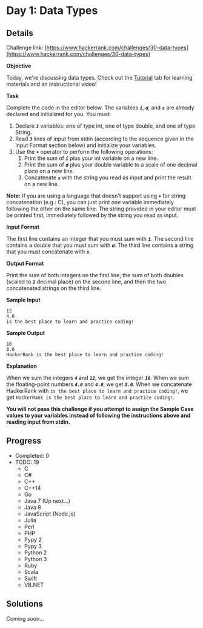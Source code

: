 # Day 1: Data Types

## Details

Challenge link: [https://www.hackerrank.com/challenges/30-data-types](https://www.hackerrank.com/challenges/30-data-types)

**Objective**

Today, we're discussing data types. Check out the [Tutorial](https://www.hackerrank.com/challenges/30-data-types/tutorial) tab for learning materials and an instructional video!

**Task**

Complete the code in the editor below. The variables ***`i`***, ***`d`***, and ***`s`*** are already declared and initialized for you. You must:

1. Declare ***`3`*** variables: one of type int, one of type double, and one of type String.
1. Read ***`3`*** lines of input from stdin (according to the sequence given in the Input Format section below) and initialize your  variables.
1. Use the ***`+`*** operator to perform the following operations:
    1. Print the sum of ***`i`*** plus your int variable on a new line.
    1. Print the sum of ***`d`*** plus your double variable to a scale of one decimal place on a new line.
    1. Concatenate ***`s`*** with the string you read as input and print the result on a new line.

**Note:** If you are using a language that doesn't support using ***`+`*** for string concatenation (e.g.: C), you can just print one variable immediately following the other on the same line. The string provided in your editor must be printed first, immediately followed by the string you read as input.

**Input Format**

The first line contains an integer that you must sum with ***`i`***.
The second line contains a double that you must sum with ***`d`***.
The third line contains a string that you must concatenate with ***`s`***.

**Output Format**

Print the sum of both integers on the first line, the sum of both doubles (scaled to ***`1`*** decimal place) on the second line, and then the two concatenated strings on the third line.

**Sample Input**

```plaintext
12
4.0
is the best place to learn and practice coding!
```

**Sample Output**

```plaintext
16
8.0
HackerRank is the best place to learn and practice coding!
```

**Explanation**

When we sum the integers ***`4`*** and ***`12`***, we get the integer ***`16`***.
When we sum the floating-point numbers ***`4.0`*** and ***`4.0`***, we get ***`8.0`***.
When we concatenate HackerRank with `is the best place to learn and practice coding!`, we get `HackerRank is the best place to learn and practice coding!`.

**You will not pass this challenge if you attempt to assign the Sample Case values to your variables instead of following the instructions above and reading input from stdin.**

## Progress

- Completed: 0
- TODO: 19
    - C
    - C#
    - C++
    - C++14
    - Go
    - Java 7 (Up next...)
    - Java 8
    - JavaScript (Node.js)
    - Julia
    - Perl
    - PHP
    - Pypy 2
    - Pypy 3
    - Python 2
    - Python 3
    - Ruby
    - Scala
    - Swift
    - VB.NET

## Solutions

Coming soon...
